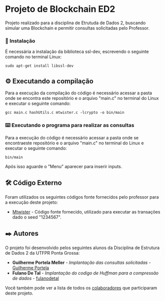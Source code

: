 # Projeto de Blockchain ED2

Projeto realizado para a disciplina de Etrutuda de Dados 2, buscando simular uma Blockchain e permitir consultas solicitadas pelo Professor.

### 🔧 Instalação

É necessária a instalação da biblioteca ssl-dev, escrevendo o seguinte comando no terminal Linux:

```
sudo apt-get install libssl-dev
```

## ⚙️ Executando a compilação

Para a execução da compilação do código é necessário acessar a pasta onde se encontra este repositório e o arquivo "main.c" no terminal do Linux e executar o seguinte comando:

```
gcc main.c hashUtils.c mtwister.c -lcrypto -o bin/main
```

### ⌨️ Executando o programa para realizar as consultas

Para a execução do código é necessário acessar a pasta onde se encontraeste repositório e o arquivo "main.c" no terminal do Linux e executar o seguinte comando:

```
bin/main
```

Após isso aguarde o "Menu" aparecer para inserir inputs.

## 🛠️ Código Externo

Foram utilizados os seguintes códigos fonte fornecidos pelo professor para a execução deste projeto:

* [Mtwister](https://github.com/ESultanik/mtwister) - Código fonte fornecido, utilizado para executar as transações dado o seed "1234567".

## ✒️ Autores

O projeto foi desenvolvido pelos seguintes alunos da Disciplina de Estrutura de Dados 2 da UTFPR Ponta Grossa:

* **Guilherme Portela Meller** - *Implantação das consultas solicitadas* - [Guilherme Portela](https://github.com/guilhermemeller)
* **Fulano De Tal** - *Implantação do codigo de Huffman para a compressão de dados* - [fulanodetal](https://github.com/linkParaPerfil)

Você também pode ver a lista de todos os [colaboradores](https://github.com/Ranpu123/BlockchainED/contributors) que participaram deste projeto.
